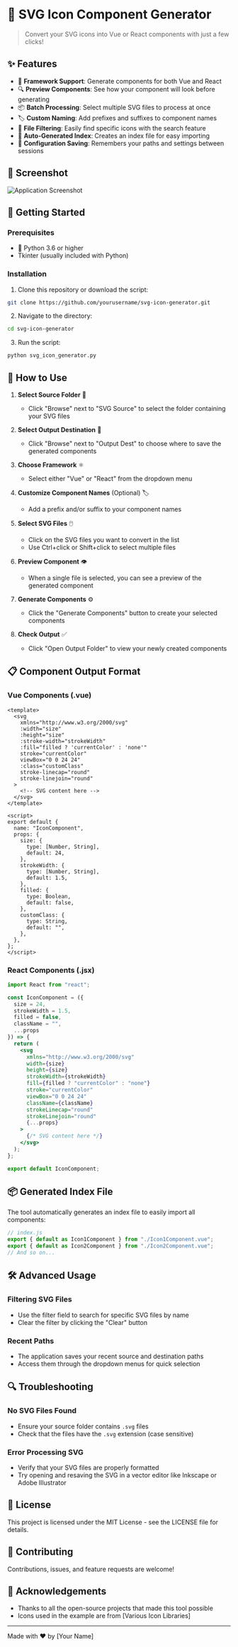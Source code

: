 # 🎨 SVG Icon Component Generator

> Convert your SVG icons into Vue or React components with just a few clicks!

## ✨ Features

- 🔄 **Framework Support**: Generate components for both Vue and React
- 🔍 **Preview Components**: See how your component will look before generating
- 📦 **Batch Processing**: Select multiple SVG files to process at once
- 🏷️ **Custom Naming**: Add prefixes and suffixes to component names
- 🔎 **File Filtering**: Easily find specific icons with the search feature
- 📝 **Auto-Generated Index**: Creates an index file for easy importing
- 💾 **Configuration Saving**: Remembers your paths and settings between sessions

## 📸 Screenshot

![Application Screenshot](https://via.placeholder.com/800x600?text=SVG+Icon+Component+Generator)

## 🚀 Getting Started

### Prerequisites

- 🐍 Python 3.6 or higher
- Tkinter (usually included with Python)

### Installation

1. Clone this repository or download the script:

```bash
git clone https://github.com/yourusername/svg-icon-generator.git
```

2. Navigate to the directory:

```bash
cd svg-icon-generator
```

3. Run the script:

```bash
python svg_icon_generator.py
```

## 🔧 How to Use

1. **Select Source Folder** 📂

   - Click "Browse" next to "SVG Source" to select the folder containing your SVG files

2. **Select Output Destination** 📝

   - Click "Browse" next to "Output Dest" to choose where to save the generated components

3. **Choose Framework** ⚛️

   - Select either "Vue" or "React" from the dropdown menu

4. **Customize Component Names** (Optional) 🏷️

   - Add a prefix and/or suffix to your component names

5. **Select SVG Files** 🖱️

   - Click on the SVG files you want to convert in the list
   - Use Ctrl+click or Shift+click to select multiple files

6. **Preview Component** 👁️

   - When a single file is selected, you can see a preview of the generated component

7. **Generate Components** ⚙️

   - Click the "Generate Components" button to create your selected components

8. **Check Output** ✅
   - Click "Open Output Folder" to view your newly created components

## 📋 Component Output Format

### Vue Components (.vue)

```vue
<template>
  <svg
    xmlns="http://www.w3.org/2000/svg"
    :width="size"
    :height="size"
    :stroke-width="strokeWidth"
    :fill="filled ? 'currentColor' : 'none'"
    stroke="currentColor"
    viewBox="0 0 24 24"
    :class="customClass"
    stroke-linecap="round"
    stroke-linejoin="round"
  >
    <!-- SVG content here -->
  </svg>
</template>

<script>
export default {
  name: "IconComponent",
  props: {
    size: {
      type: [Number, String],
      default: 24,
    },
    strokeWidth: {
      type: [Number, String],
      default: 1.5,
    },
    filled: {
      type: Boolean,
      default: false,
    },
    customClass: {
      type: String,
      default: "",
    },
  },
};
</script>
```

### React Components (.jsx)

```jsx
import React from "react";

const IconComponent = ({
  size = 24,
  strokeWidth = 1.5,
  filled = false,
  className = "",
  ...props
}) => {
  return (
    <svg
      xmlns="http://www.w3.org/2000/svg"
      width={size}
      height={size}
      strokeWidth={strokeWidth}
      fill={filled ? "currentColor" : "none"}
      stroke="currentColor"
      viewBox="0 0 24 24"
      className={className}
      strokeLinecap="round"
      strokeLinejoin="round"
      {...props}
    >
      {/* SVG content here */}
    </svg>
  );
};

export default IconComponent;
```

## 📦 Generated Index File

The tool automatically generates an index file to easily import all components:

```javascript
// index.js
export { default as Icon1Component } from "./Icon1Component.vue";
export { default as Icon2Component } from "./Icon2Component.vue";
// And so on...
```

## 🛠️ Advanced Usage

### Filtering SVG Files

- Use the filter field to search for specific SVG files by name
- Clear the filter by clicking the "Clear" button

### Recent Paths

- The application saves your recent source and destination paths
- Access them through the dropdown menus for quick selection

## 🔍 Troubleshooting

### No SVG Files Found

- Ensure your source folder contains `.svg` files
- Check that the files have the `.svg` extension (case sensitive)

### Error Processing SVG

- Verify that your SVG files are properly formatted
- Try opening and resaving the SVG in a vector editor like Inkscape or Adobe Illustrator

## 📄 License

This project is licensed under the MIT License - see the LICENSE file for details.

## 🤝 Contributing

Contributions, issues, and feature requests are welcome!

## 💖 Acknowledgements

- Thanks to all the open-source projects that made this tool possible
- Icons used in the example are from [Various Icon Libraries]

---

Made with ❤️ by [Your Name]
